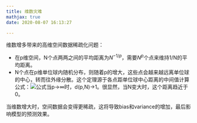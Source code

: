 ```yaml
---
title: 维数灾难
mathjax: true
date: 2020-08-07 16:13:27

---
```




维数增多带来的高维空间数据稀疏化问题：

* 在p维空间，N个点两两之间的平均距离为$N^{-1/p}$，需要$N^p$个点来维持1/N的平均距离。
* N个点在p维单位球内随机分布，则随着p的增大，这些点会越来越远离单位球的中心，转而往外缘分散。这个定理源于各点距单位球中心距离的中间值计算公式：![公式](https://www.zhihu.com/equation?tex=d%28p%2CN%29%3D%281-%5Cfrac%7B1%7D%7B2%7D%5E%7B%5Cfrac%7B1%7D%7BN%7D%7D%29%5E%5Cfrac%7B1%7D%7Bp%7D)当p→∞时，d(p,N)→1。很显然，当N变大时，这个距离趋近于0。



当维数增大时，空间数据会变得更稀疏，这将导致bias和variance的增加，最后影响模型的预测效果。